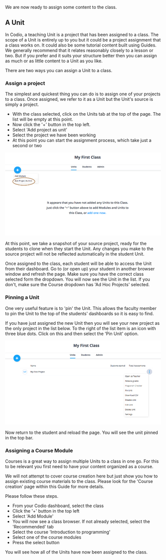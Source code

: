 We are now ready to assign some content to the class. 
 
## A Unit
In Codio, a teaching Unit is a project that has been assigned to a class. The scope of a Unit is entirely up to you but it could be a project assignment that a class works on. It could also be some tutorial content built using Guides. We generally recommend that it relates reasonably closely to a lesson or two. But if you prefer and it suits your structure better then you can assign as much or as little content to a Unit as you like.
 
 There are two ways you can assign a Unit to a class.
 
### Assign a project
The simplest and quickest thing you can do is to assign one of your projects to a class. Once assigned, we refer to it as a Unit but the Unit's source is simply a project.

- With the class selected, click on the Units tab at the top of the page. The list will be empty at this point.
- Now click the '+' button in the top left.
- Select 'Add project as unit'
- Select the project we have been working
- At this point you can start the assignment process, which take just a second or two

![](.guides/img/add-unit-project.png)

At this point, we take a snapshot of your source project, ready for the students to clone when they start the Unit. Any changes you make to the source project will not be reflected automatically in the student Unit.

Once assigned to the class, each student will be able to access the Unit from their dashboard. Go to (or open up) your student in another browser window and refresh the page. Make sure you have the correct class selected form the dropdown. You will now see the Unit in the list. If you don't, make sure the Course dropdown has 'Ad Hoc Projects' selected.  

### Pinning a Unit
One very useful feature is to 'pin' the Unit. This allows the faculty member to pin the Unit to the top of the students' dashboards so it is easy to find.

If you have just assigned the new Unit then you will see your new project as the only project in the list below. To the right of the list item is an icon with three blue dots. Click on this and then select the 'Pin Unit' option. 

![](.guides/img/pin-unit.png)

Now return to the student and reload the page. You will see the unit pinned in the top bar.

### Assigning a Course Module
Courses is a great way to assign multiple Units to a class in one go. For this to be relevant you first need to have your content organized as a course. 

We will not attempt to cover course creation here but just show you how to assign existing course materials to the class. Please look for the 'Course creation' page within this Guide for more details.

Please follow these steps.

- From your Codio dashboard, select the class
- Click the '+' button in the top left
- Select 'Add Module'
- You will now see a class browser. If not already selected, select the 'Recommended' tab
- Select the course 'Introduction to programming'
- Select one of the course modules
- Press the select button

You will see how all of the Units have now been assigned to the class.




